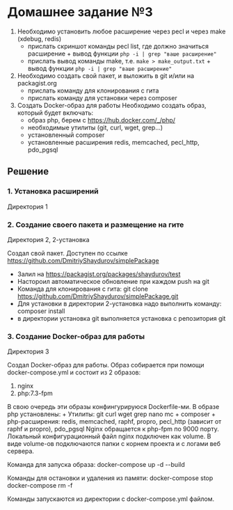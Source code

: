 # Домашнее задание №3

1. Необходимо установить любое расширение через pecl и через make (xdebug, redis)
    + прислать скриншот команды pecl list, где должно значиться расширение + вывод функции `php -i | grep "ваше расширение"`
    + прислать вывод команды make, т.е. `make > make_output.txt` + вывод функции `php -i | grep "ваше расширение"`
2. Необходимо создать свой пакет, и выложить в git и/или на packagist.org
    + прислать команду для клонирования с гита
    + прислать команду для установки через composer
3. Создать Docker-образ для работы
Необходимо создать образ, который будет включать:
    + образ php, берем с https://hub.docker.com/_/php/
    + необходимые утилиты (git, curl, wget, grep...)
    + установленный composer
    + установленные расширения redis, memcached, pecl_http, pdo_pgsql 


## Решение

### 1. Установка расширений
Директория 1


### 2. Создание своего пакета и размещение на гите
Директория 2, 2-установка

Создал свой пакет. Доступен по ссылке https://github.com/DmitriyShaydurov/simplePackage
+ Залил на https://packagist.org/packages/shaydurov/test
+ Настороил автоматическое обновление при каждом push на git
+ Команда для клонирования с гита: git clone https://github.com/DmitriyShaydurov/simplePackage.git 
+ Для установки в директории 2-установка надо выполнить команду: composer install 
+ в директории установка git выполняется установка с репозитория git 


### 3. Создание Docker-образ для работы
Директория 3

Создал Docker-образ для работы. Образ собирается при помощи docker-compose.yml и состоит из 2 образов:
1. nginx
2. php:7.3-fpm

В свою очередь эти образы конфингурируюся Dockerfile-ми.
В образе php установлены:
    + Утилиты: git curl wget grep nano mc
    + composer
    + php-расширения: redis, memcached, raphf, propro, pecl_http (зависит от raphf и propro), pdo_pgsql 
Nginx обращается к php-fpm по 9000 порту.
Локальный конфигурационный файл nginx подключен как volume.
В виде volume-ов подключаются папки с корнем проекта и с логами веб сервера.

Команда для запуска образа:
    docker-compose up -d --build

Команды для остановки и удаления из памяти:
    docker-compose stop
    docker-compose rm -f

Команды запускаются из директории с docker-compose.yml файлом.